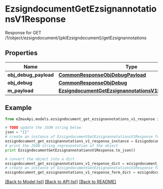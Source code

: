 # EzsigndocumentGetEzsignannotationsV1Response

Response for GET /1/object/ezsigndocument/{pkiEzsigndocument}/getEzsignannotations

## Properties
Name | Type | Description | Notes
------------ | ------------- | ------------- | -------------
**obj_debug_payload** | [**CommonResponseObjDebugPayload**](CommonResponseObjDebugPayload.md) |  | 
**obj_debug** | [**CommonResponseObjDebug**](CommonResponseObjDebug.md) |  | [optional] 
**m_payload** | [**EzsigndocumentGetEzsignannotationsV1ResponseMPayload**](EzsigndocumentGetEzsignannotationsV1ResponseMPayload.md) |  | 

## Example

```python
from eZmaxApi.models.ezsigndocument_get_ezsignannotations_v1_response import EzsigndocumentGetEzsignannotationsV1Response

# TODO update the JSON string below
json = "{}"
# create an instance of EzsigndocumentGetEzsignannotationsV1Response from a JSON string
ezsigndocument_get_ezsignannotations_v1_response_instance = EzsigndocumentGetEzsignannotationsV1Response.from_json(json)
# print the JSON string representation of the object
print EzsigndocumentGetEzsignannotationsV1Response.to_json()

# convert the object into a dict
ezsigndocument_get_ezsignannotations_v1_response_dict = ezsigndocument_get_ezsignannotations_v1_response_instance.to_dict()
# create an instance of EzsigndocumentGetEzsignannotationsV1Response from a dict
ezsigndocument_get_ezsignannotations_v1_response_form_dict = ezsigndocument_get_ezsignannotations_v1_response.from_dict(ezsigndocument_get_ezsignannotations_v1_response_dict)
```
[[Back to Model list]](../README.md#documentation-for-models) [[Back to API list]](../README.md#documentation-for-api-endpoints) [[Back to README]](../README.md)


